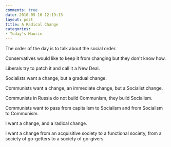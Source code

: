 ```yaml
---
comments: true
date: 2010-05-16 12:19:13
layout: post
title: A Radical Change
categories:
- Today's Maurin
---
```


The order of the day
is to talk about the social order.

Conservatives would like
to keep it from changing
but they don't know how.

Liberals try to patch it
and call it a New Deal.

Socialists want a change,
but a gradual change.

Communists want a change,
an immediate change,
but a Socialist change.

Communists in Russia
do not build Communism,
they build Socialism.

Communists want to pass
from capitalism to Socialism
and from Socialism to Communism.

I want a change,
and a radical change.

I want a change
from an acquisitive society
to a functional society,
from a society of go-getters
to a society of go-givers.
